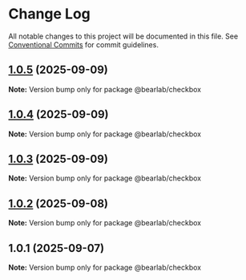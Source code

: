# Change Log

All notable changes to this project will be documented in this file.
See [Conventional Commits](https://conventionalcommits.org) for commit guidelines.

## [1.0.5](https://github.com/hasanbala/ui-components/compare/@bearlab/checkbox@1.0.4...@bearlab/checkbox@1.0.5) (2025-09-09)

**Note:** Version bump only for package @bearlab/checkbox





## [1.0.4](https://github.com/hasanbala/ui-components/compare/@bearlab/checkbox@1.0.3...@bearlab/checkbox@1.0.4) (2025-09-09)

**Note:** Version bump only for package @bearlab/checkbox





## [1.0.3](https://github.com/hasanbala/ui-components/compare/@bearlab/checkbox@1.0.2...@bearlab/checkbox@1.0.3) (2025-09-09)

**Note:** Version bump only for package @bearlab/checkbox





## [1.0.2](https://github.com/hasanbala/ui-components/compare/@bearlab/checkbox@1.0.1...@bearlab/checkbox@1.0.2) (2025-09-08)

**Note:** Version bump only for package @bearlab/checkbox





## 1.0.1 (2025-09-07)

**Note:** Version bump only for package @bearlab/checkbox
